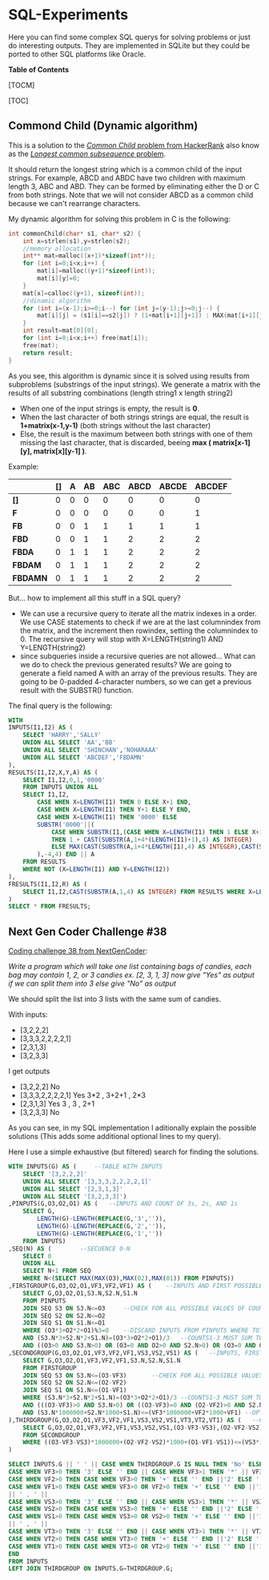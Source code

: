 # SQL-Experiments

Here you can find some complex SQL querys for solving problems or just do interesting outputs. They are implemented in SQLite but they could be ported to other SQL platforms like Oracle.

**Table of Contents**

[TOCM]

[TOC]

## Commond Child (Dynamic algorithm)
This is a solution to the [*Common Child* problem from HackerRank](https://www.hackerrank.com/challenges/common-child/ "Common Child problem from HackerRank") also know as the [*Longest common subsequence* problem](https://en.wikipedia.org/wiki/Longest_common_subsequence_problem "Longest common subsequence problem").

It should return the longest string which is a common child of the input strings. For example, ABCD and ABDC have two children with maximum length 3, ABC and ABD. They can be formed by eliminating either the D or C from both strings. Note that we will not consider ABCD as a common child because we can't rearrange characters.

My dynamic algorithm for solving this problem in C is the following:

```c
int commonChild(char* s1, char* s2) {
    int x=strlen(s1),y=strlen(s2);
    //memory allocation
    int** mat=malloc((x+1)*sizeof(int*));
    for (int i=0;i<x;i++) {
        mat[i]=malloc((y+1)*sizeof(int));
        mat[i][y]=0;
    }
    mat[x]=calloc((y+1), sizeof(int));
    //dinamic algorithm
    for (int i=(x-1);i>=0;i--) for (int j=(y-1);j>=0;j--) {
        mat[i][j] = (s1[i]==s2[j]) ? (1+mat[i+1][j+1]) : MAX(mat[i+1][j],mat[i][j+1]);
    }
    int result=mat[0][0];
    for (int i=0;i<x;i++) free(mat[i]);
    free(mat);
    return result;
}
```

As you see, this algorithm is dynamic since it is solved using results from subproblems (substrings of the input strings).  We generate a matrix with the results of all substring combinations (length string1 x length string2)
* When one of the input strings is empty, the result is **0**.
* When the last character of both strings strings are equal, the result is **1+matrix(x-1,y-1)** (both strings without the last character)
* Else, the result is the maximum between both strings with one of them missing the last character, that is discarded, beeing **max ( matrix[x-1][y], matrix[x][y-1] )**.

Example:

|  | **[]** | **A** | **AB** |  **ABC** | **ABCD** | **ABCDE** |  **ABCDEF** |
| ------------ |------------ | ------------ | ------------ | ------------ | ------------ | ------------ | ------------ |
| **[]** | 0 | 0 | 0 | 0 | 0 | 0 | 0 |
| **F** | 0 | 0 | 0 | 0 | 0 | 0 | 1 |
| **FB** | 0 | 0 | 1 | 1 | 1 | 1 | 1 |
| **FBD** | 0 | 0 | 1 | 1 | 2 | 2 | 2 |
| **FBDA** | 0 | 1 | 1 | 1 | 2 | 2| 2 |
| **FBDAM** | 0 | 1 | 1 | 1 | 2 | 2| 2 |
| **FBDAMN** | 0 | 1 | 1 | 1 | 2 | 2| 2 |

But... how to implement all this stuff in a SQL query?
* We can use a recursive query to iterate all the matrix indexes in a order. We use CASE statements to check if we are at the last columnindex from the matrix, and the increment then rowindex, setting the columnindex to 0. The recursive query will stop with X=LENGTH(string1) AND Y=LENGTH(string2)
* since subqueries inside a recursive queries are not allowed... What can we do to check the previous generated results? We are going to generate a field named A with an array of the previous results. They are going to be 0-padded 4-character numbers, so we can get a previous result with the SUBSTR() function.

The final query is the following:

```sql
WITH
INPUTS(I1,I2) AS (
	SELECT 'HARRY','SALLY'
	UNION ALL SELECT 'AA','BB'
	UNION ALL SELECT 'SHINCHAN','NOHARAAA'
	UNION ALL SELECT 'ABCDEF','FBDAMN'
),
RESULTS(I1,I2,X,Y,A) AS (
	SELECT I1,I2,0,1,'0000'
	FROM INPUTS UNION ALL
	SELECT I1,I2,
		CASE WHEN X=LENGTH(I1) THEN 0 ELSE X+1 END,
		CASE WHEN X=LENGTH(I1) THEN Y+1 ELSE Y END,
		CASE WHEN X=LENGTH(I1) THEN '0000' ELSE
		SUBSTR('0000'||(
			CASE WHEN SUBSTR(I1,(CASE WHEN X=LENGTH(I1) THEN 1 ELSE X+1 END),1) = SUBSTR(I2,(CASE WHEN X=LENGTH(I1)THEN Y+1 ELSE Y END),1)
			THEN 1 + CAST(SUBSTR(A,1+4*(LENGTH(I1)+1),4) AS INTEGER)
			ELSE MAX(CAST(SUBSTR(A,1+4*LENGTH(I1),4) AS INTEGER),CAST(SUBSTR(A,1,4) AS INTEGER)) END
		),-4,4) END || A
	FROM RESULTS
	WHERE NOT (X=LENGTH(I1) AND Y=LENGTH(I2))
),
FRESULTS(I1,I2,R) AS (
	SELECT I1,I2,CAST(SUBSTR(A,1,4) AS INTEGER) FROM RESULTS WHERE X=LENGTH(I1) AND Y=LENGTH(I2)
)
SELECT * FROM FRESULTS;
```

## Next Gen Coder Challenge \#38
[Coding challenge 38 from NextGenCoder](https://www.instagram.com/p/B-SgN6jAtkt/ "NextGenCoder"):

*Write a program which will take one list containing bags of candies, each bag may contain 1, 2, or 3 candies ex. [2, 3, 1, 3] now give "Yes" as output if we can split them into 3 else give "No" as output*

We should split the list into 3 lists with the same sum of candies.

With inputs:
* [3,2,2,2]
* [3,3,3,2,2,2,2,1]
* [2,3,1,3]
* [3,2,3,3]

I get outputs
* [3,2,2,2] No
* [3,3,3,2,2,2,2,1] Yes   3\*2 , 3+2+1 , 2\*3
* [2,3,1,3] Yes   3 , 3 , 2+1
* [3,2,3,3] No

As you can see, in my SQL implementation I aditionally explain the possible solutions (This adds some additional optional lines to my query).

Here I use a simple exhaustive (but filtered) search for finding the solutions.

```sql
WITH INPUTS(G) AS (		--TABLE WITH INPUTS
	SELECT '[3,2,2,2]'
	UNION ALL SELECT '[3,3,3,2,2,2,2,1]'
	UNION ALL SELECT '[2,3,1,3]'
	UNION ALL SELECT '[3,2,3,3]')
,PINPUTS(G,O3,O2,O1) AS (	--INPUTS AND COUNT OF 3s, 2s, AND 1s
	SELECT G,
		LENGTH(G)-LENGTH(REPLACE(G,'3','')),
		LENGTH(G)-LENGTH(REPLACE(G,'2','')),
		LENGTH(G)-LENGTH(REPLACE(G,'1',''))
	FROM INPUTS)
,SEQ(N) AS (		--SECUENCE 0-N
	SELECT 0
	UNION ALL
	SELECT N+1 FROM SEQ
	WHERE N<(SELECT MAX(MAX(O3),MAX(02),MAX(01)) FROM PINPUTS))
,FIRSTGROUP(G,O3,O2,O1,VF3,VF2,VF1) AS (	--INPUTS AND FIRST POSSIBLE GROUP
	SELECT G,O3,O2,O1,S3.N,S2.N,S1.N
	FROM PINPUTS
	JOIN SEQ S3 ON S3.N<=O3		--CHECK FOR ALL POSSIBLE VALUES OF COUNT1, COUNT2, COUNT3
	JOIN SEQ S2 ON S2.N<=O2
	JOIN SEQ S1 ON S1.N<=O1
	WHERE (O3*3+O2*2+O1)%3=0	--DISCARD INPUTS FROM PINPUTS WHERE TOTAL SUM IS NOT MULTIPLE OF 3
	AND (S3.N*3+S2.N*2+S1.N)=(O3*3+O2*2+O1)/3	--COUNTS1-3 MUST SUM TOTAL/3
	AND ((O3>0 AND S3.N>0) OR (O3=0 AND O2>0 AND S2.N>0) OR (O3=0 AND O2=0))) --OPTIONAL (FOR PERFOMANCE AND ORDER): GROUP MUST HAVE AT LEAST ONE OF THE BIGGEST VALUE
,SECONDGROUP(G,O3,O2,O1,VF3,VF2,VF1,VS3,VS2,VS1) AS (	--INPUTS, FIRST, AND SECOND POSSIBLE GROUP. IF TWO GROUPS EXISTS, THE THIRD WILL TOO
	SELECT G,O3,O2,O1,VF3,VF2,VF1,S3.N,S2.N,S1.N
	FROM FIRSTGROUP
	JOIN SEQ S3 ON S3.N<=(O3-VF3)		--CHECK FOR ALL POSSIBLE VALUES OF COUNT1, COUNT2, COUNT3
	JOIN SEQ S2 ON S2.N<=(O2-VF2)
	JOIN SEQ S1 ON S1.N<=(O1-VF1)
	WHERE (S3.N*3+S2.N*2+S1.N)=(O3*3+O2*2+O1)/3	--COUNTS1-3 MUST SUM TOTAL/3
	AND (((O3-VF3)>0 AND S3.N>0) OR ((O3-VF3)=0 AND (O2-VF2)>0 AND S2.N>0) OR ((O3-VF3)=0 AND (O2-VF2)=0)) --OPTIONAL (FOR PERFOMANCE AND ORDER): GROUP MUST HAVE AT LEAST ONE OF THE BIGGEST VALUE
	AND (S3.N*1000000+S2.N*1000+S1.N)<=(VF3*1000000+VF2*1000+VF1) --OPTIONAL (FOR KEEPING ORDER AND AVOID DUPLICATES):
),THIRDGROUP(G,O3,O2,O1,VF3,VF2,VF1,VS3,VS2,VS1,VT3,VT2,VT1) AS (	--OPTIONAL: INPUTS AND POSSIBLE GROUPS
	SELECT G,O3,O2,O1,VF3,VF2,VF1,VS3,VS2,VS1,(O3-VF3-VS3),(O2-VF2-VS2),(O1-VF1-VS1)
	FROM SECONDGROUP
	WHERE ((O3-VF3-VS3)*1000000+(O2-VF2-VS2)*1000+(O1-VF1-VS1))<=(VS3*1000000+VS2*1000+VS1) --OPTIONAL (FOR KEEPING ORDER AND AVOID DUPLICATES):
)

SELECT INPUTS.G || ' ' || CASE WHEN THIRDGROUP.G IS NULL THEN 'No' ELSE 'Yes   ' ||
CASE WHEN VF3>0 THEN '3' ELSE '' END || CASE WHEN VF3>1 THEN '*' || VF3 ELSE '' END ||
CASE WHEN VF2>0 THEN CASE WHEN VF3>0 THEN '+' ELSE '' END ||'2' ELSE '' END || CASE WHEN VF2>1 THEN '*' || VF2 ELSE '' END ||
CASE WHEN VF1>0 THEN CASE WHEN VF3>0 OR VF2>0 THEN '+' ELSE '' END ||'1' ELSE '' END || CASE WHEN VF1>1 THEN '*' || VF1 ELSE '' END
|| ' , ' ||
CASE WHEN VS3>0 THEN '3' ELSE '' END || CASE WHEN VS3>1 THEN '*' || VS3 ELSE '' END ||
CASE WHEN VS2>0 THEN CASE WHEN VS3>0 THEN '+' ELSE '' END ||'2' ELSE '' END || CASE WHEN VS2>1 THEN '*' || VS2 ELSE '' END ||
CASE WHEN VS1>0 THEN CASE WHEN VS3>0 OR VS2>0 THEN '+' ELSE '' END ||'1' ELSE '' END || CASE WHEN VS1>1 THEN '*' || VS1 ELSE '' END
|| ' , ' ||
CASE WHEN VT3>0 THEN '3' ELSE '' END || CASE WHEN VT3>1 THEN '*' || VT3 ELSE '' END ||
CASE WHEN VT2>0 THEN CASE WHEN VT3>0 THEN '+' ELSE '' END ||'2' ELSE '' END || CASE WHEN VT2>1 THEN '*' || VT2 ELSE '' END ||
CASE WHEN VT1>0 THEN CASE WHEN VT3>0 OR VT2>0 THEN '+' ELSE '' END ||'1' ELSE '' END || CASE WHEN VT1>1 THEN '*' || VT1 ELSE '' END
END
FROM INPUTS
LEFT JOIN THIRDGROUP ON INPUTS.G=THIRDGROUP.G;
```